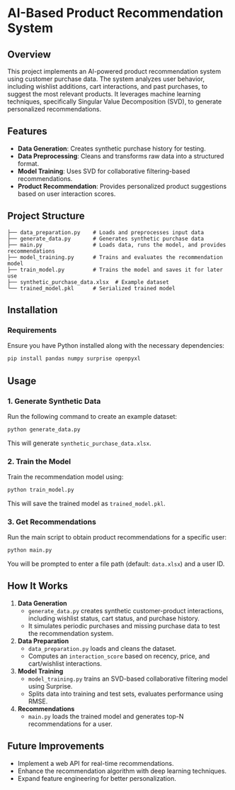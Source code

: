 # AI-Based Product Recommendation System

## Overview
This project implements an AI-powered product recommendation system using customer purchase data. The system analyzes user behavior, including wishlist additions, cart interactions, and past purchases, to suggest the most relevant products. It leverages machine learning techniques, specifically Singular Value Decomposition (SVD), to generate personalized recommendations.

## Features
- **Data Generation**: Creates synthetic purchase history for testing.
- **Data Preprocessing**: Cleans and transforms raw data into a structured format.
- **Model Training**: Uses SVD for collaborative filtering-based recommendations.
- **Product Recommendation**: Provides personalized product suggestions based on user interaction scores.

## Project Structure
```
├── data_preparation.py    # Loads and preprocesses input data
├── generate_data.py       # Generates synthetic purchase data
├── main.py                # Loads data, runs the model, and provides recommendations
├── model_training.py      # Trains and evaluates the recommendation model
├── train_model.py         # Trains the model and saves it for later use
├── synthetic_purchase_data.xlsx  # Example dataset
└── trained_model.pkl      # Serialized trained model
```

## Installation
### Requirements
Ensure you have Python installed along with the necessary dependencies:
```bash
pip install pandas numpy surprise openpyxl
```

## Usage
### 1. Generate Synthetic Data
Run the following command to create an example dataset:
```bash
python generate_data.py
```
This will generate `synthetic_purchase_data.xlsx`.

### 2. Train the Model
Train the recommendation model using:
```bash
python train_model.py
```
This will save the trained model as `trained_model.pkl`.

### 3. Get Recommendations
Run the main script to obtain product recommendations for a specific user:
```bash
python main.py
```
You will be prompted to enter a file path (default: `data.xlsx`) and a user ID.

## How It Works
1. **Data Generation**
   - `generate_data.py` creates synthetic customer-product interactions, including wishlist status, cart status, and purchase history.
   - It simulates periodic purchases and missing purchase data to test the recommendation system.
2. **Data Preparation**
   - `data_preparation.py` loads and cleans the dataset.
   - Computes an `interaction_score` based on recency, price, and cart/wishlist interactions.
3. **Model Training**
   - `model_training.py` trains an SVD-based collaborative filtering model using Surprise.
   - Splits data into training and test sets, evaluates performance using RMSE.
4. **Recommendations**
   - `main.py` loads the trained model and generates top-N recommendations for a user.

## Future Improvements
- Implement a web API for real-time recommendations.
- Enhance the recommendation algorithm with deep learning techniques.
- Expand feature engineering for better personalization.
